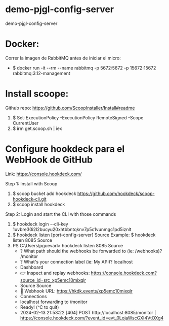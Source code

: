 # demo-pjgl-config-server
demo-pjgl-config-server


# Docker:
Correr la imagen de RabbitMQ antes de iniciar el micro:
- $ docker run -it --rm --name rabbitmq -p 5672:5672 -p 15672:15672 rabbitmq:3.12-management

# Install scoope:
Github repo: https://github.com/ScoopInstaller/Install#readme
1. $ Set-ExecutionPolicy -ExecutionPolicy RemoteSigned -Scope CurrentUser 
2. $ irm get.scoop.sh | iex

# Configure hookdeck para el WebHook de GitHub
Link: https://console.hookdeck.com/

Step 1: Install with Scoop
1. $ scoop bucket add hookdeck https://github.com/hookdeck/scoop-hookdeck-cli.git
2. $ scoop install hookdeck

Step 2: Login and start the CLI with those commands
1. $ hookdeck login --cli-key 1uvbre30i2l2bucyu20xhtbbntqknv7p5c1vunmgc1pd5iznlt
2. $ hookdeck listen [port-config-server] Source
   Example: $ hookdeck listen 8085 Source
3. PS C:\Users\pguevarl> hookdeck listen 8085 Source
   - ? What path should the webhooks be forwarded to (ie: /webhooks)? /monitor
   - ? What's your connection label (ie: My API)? localhost
   - Dashboard
   - 👉 Inspect and replay webhooks: https://console.hookdeck.com?source_id=src_xp5emc10mixqlr
   - Source Source
   - 🔌 Webhook URL: https://hkdk.events/xp5emc10mixqlr
   - Connections
   - localhost forwarding to /monitor
   - Ready! (^C to quit)
   - 2024-02-13 21:53:22 [404] POST http://localhost:8085/monitor | https://console.hookdeck.com/?event_id=evt_0LojaWscGXI4VtOXg4